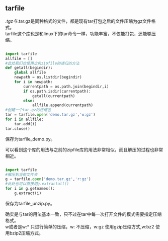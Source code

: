 ## tarfile

*.tgz与*.tar.gz是同种格式的文件，都是现有tar打包之后的文件压缩为gz文件格式。                
tarfile这个库也是和linux下的tar命令一样，功能丰富，不仅能打包，还能够压缩。    

```python

import tarfile
allfile = []
#此处我们也使用之前zipfile的递归的方法
def getall(begindir):
	global allfile
	newpath = os.listdir(begindir)
	for i in newpath:
		currentpath = os.path.join(begindir,i)
		if os.path.isdir(currentpath):
			getall(currentpath)
		else:
			allfile.append(currentpath)
#创建一个tar.gz的压缩包
tar = tarfile.open('demo.tar.gz','w:gz')
for i in allfile:
	tar.add(i)
tar.close()
```

保存为tarfile_demo.py。            

可以看到这个库的用法与之前的zipfile库的用法非常相似，而且解压的过程也非常相近。     

```python

import tarfile 
#解压到当前文件夹
g = tarfile.open('demo.tar.gz','r:gz')
#此处也可以直接用g.extractall()
for i in g.getnames():
	g.extract(i)
```

保存为tarfile_unzip.py。            
                           
确实是与tar的用法基本一致，只不过在tar中每一次打开文件的模式需要指定压缩格式。         
w或者是w:\* 只进行简单的压缩，w: 不压缩，w:gz 使用gzip压缩方式,w:bz2 使用bzip2压缩方式。      